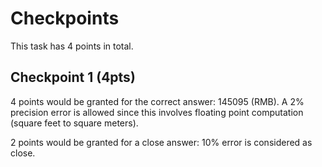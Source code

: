 # Checkpoints

This task has 4 points in total.

## Checkpoint 1 (4pts)

4 points would be granted for the correct answer: 145095 (RMB). A 2% precision error
is allowed since this involves floating point computation (square feet to
square meters).

2 points would be granted for a close answer: 10% error is considered as close.
